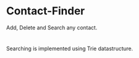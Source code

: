 # Contact-Finder

Add, Delete and Search any contact.
#
Searching is implemented using Trie datastructure.
